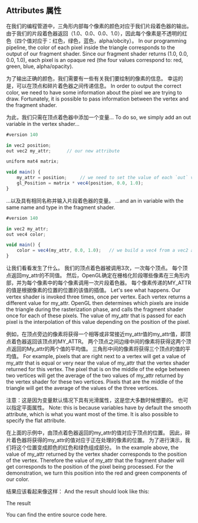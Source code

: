 ## Attributes 属性

在我们的编程管道中，三角形内部每个像素的颜色对应于我们片段着色器的输出。 由于我们的片段着色器返回（1.0、0.0、0.0、1.0），因此每个像素是不透明的红色（四个值对应于：红色，绿色，蓝色，alpha/obcity）。
In our programming pipeline, the color of each pixel inside the triangle corresponds to the output of our fragment shader. Since our fragment shader returns (1.0, 0.0, 0.0, 1.0), each pixel is an opaque red (the four values correspond to: red, green, blue, alpha/opacity).

为了输出正确的颜色，我们需要有一些有关我们要绘制的像素的信息。 幸运的是，可以在顶点和碎片着色器之间传递信息。
In order to output the correct color, we need to have some information about the pixel we are trying to draw. Fortunately, it is possible to pass information between the vertex and the fragment shader.

为此，我们只需在顶点着色器中添加一个变量...
To do so, we simply add an out variable in the vertex shader...

```js
#version 140

in vec2 position;
out vec2 my_attr;      // our new attribute

uniform mat4 matrix;

void main() {
    my_attr = position;     // we need to set the value of each `out` variable.
    gl_Position = matrix * vec4(position, 0.0, 1.0);
}
```
...以及具有相同名称并输入片段着色器的变量。
...and an in variable with the same name and type in the fragment shader.


```js
#version 140

in vec2 my_attr;
out vec4 color;

void main() {
    color = vec4(my_attr, 0.0, 1.0);   // we build a vec4 from a vec2 and two floats
}
```

让我们看看发生了什么。 我们的顶点着色器被调用3次，一次每个顶点。 每个顶点返回my_attr的不同值。 然后，OpenGL确定在栅格化阶段哪些像素在三角形内部，并为每个像素中的每个像素调用一次片段着色器。 每个像素传递的MY_ATTR的值是根据像素的位置的位置的该值的插值。
Let's see what happens. Our vertex shader is invoked three times, once per vertex. Each vertex returns a different value for my_attr. OpenGL then determines which pixels are inside the triangle during the rasterization phase, and calls the fragment shader once for each of these pixels. The value of my_attr that is passed for each pixel is the interpolation of this value depending on the position of the pixel.

例如，在顶点旁边的像素将获得一个相等或非常接近my_attr值的my_attr值，即顶点着色器返回该顶点的MY_ATTR。 两个顶点之间边缘中间的像素将获得这两个顶点返回的My_attr的两个值的平均值。 三角形中间的像素将获得三个顶点的值的平均值。
For example, pixels that are right next to a vertex will get a value of my_attr that is equal or very near the value of my_attr that the vertex shader returned for this vertex. The pixel that is on the middle of the edge between two vertices will get the average of the two values of my_attr returned by the vertex shader for these two vertices. Pixels that are the middle of the triangle will get the average of the values of the three vertices.

注意：这是因为变量默认情况下具有光滑属性，这是您大多数时候想要的。 也可以指定平面属性。
Note: this is because variables have by default the smooth attribute, which is what you want most of the time. It is also possible to specify the flat attribute.

在上面的示例中，由顶点着色器返回的my_attr的值对应于顶点的位置。 因此，碎片着色器将获得的my_attr的值对应于正在处理的像素的位置。 为了进行演示，我们将这个位置变成颜色的红色和绿色组成部分。
In the example above, the value of my_attr returned by the vertex shader corresponds to the position of the vertex. Therefore the value of my_attr that the fragment shader will get corresponds to the position of the pixel being processed. For the demonstration, we turn this position into the red and green components of our color.

结果应该看起来像这样：
And the result should look like this:

The result

You can find the entire source code here.
